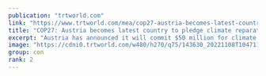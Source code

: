 ```yaml
---
publication: "trtworld.com"
link: "https://www.trtworld.com/mea/cop27-austria-becomes-latest-country-to-pledge-climate-reparation-funds-62356"
title: "COP27: Austria becomes latest country to pledge climate reparation funds"
excerpt: "Austria has announced it will commit $50 million for climate 'loss and damage', joining a few other European countries in pledging small amounts as campaigners say more is needed to address climate wr"
image: "https://cdni0.trtworld.com/w480/h270/q75/143630_20221108T104711Z_1705540449_RC2ZGX9UZF5D_RTRMADP_3_CLIMATEUNQUOTES_1667913845131.JPG"
group: con
rank: 2
---
```

